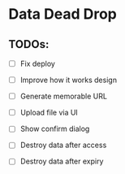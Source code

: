 # Data Dead Drop

## TODOs: 

- [ ] Fix deploy 
- [ ] Improve how it works design
- [ ] Generate memorable URL
- [ ] Upload file via UI
- [ ] Show confirm dialog
- [ ] Destroy data after access
- [ ] Destroy data after expiry

